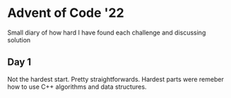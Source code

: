 # Advent of Code '22

Small diary of how hard I have found each challenge and discussing solution

## Day 1

Not the hardest start. Pretty straightforwards. Hardest parts were remeber how to use C++ algorithms and data structures.
